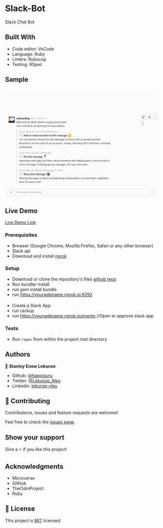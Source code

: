 # Slack-Bot
Slack Chat Bot 

## Built With

- Code editor: VsCode
- Language: Ruby
- Linters: Rubocop
- Testing: RSpec

## Sample

<img src ="image/bot.gif">

## Live Demo

[Live Demo Link](https://repl.it/@happiguru/Slack-Bot#config.ru)


### Prerequisites

- Browser (Google Chrome, Mozilla Firefox, Safari or any other browser)
- Slack api
- Download and install [ngrok](https://ngrok.com/download)

### Setup

- Download or clone the repository's files [github repo](https://github.com/happiguru/Slack-Bot/tree/setup)
- Run bundler install
- run gem install bundle
- run https://yourwebname.ngrok.io:9292

####
- Create a Slack App
- run rackup
- run https://yourwebname.ngrok.io/events //Open to approve slack app

### Tests

- Run `rspec` from within the project root directory

## Authors

👤 **Stanley Enow Lekunze**

- Github: [@happiguru](https://github.com/happiguru)
- Twitter: [@Lekunze_Nley](https://twitter.com/Lekunze_Nley)
- Linkedin: [lekunze-nley](https://www.linkedin.com/in/lekunze-nley/)

## 🤝 Contributing

Contributions, issues and feature requests are welcome!

Feel free to check the [issues page](https://github.com/happiguru/Slack-Bot/issues).

## Show your support

Give a ⭐️ if you like this project!

## Acknowledgments

- Microverse
- GitHub
- TheOdinProject
- Ruby

## 📝 License

This project is [MIT](lic.url) licensed.
